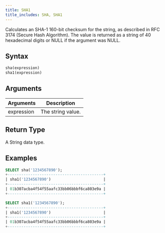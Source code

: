```yaml
---
title: SHA1
title_includes: SHA, SHA1
---
```


Calculates an SHA-1 160-bit checksum for the string, as described in RFC 3174 (Secure Hash Algorithm). The value is returned as a string of 40 hexadecimal digits or NULL if the argument was NULL.

## Syntax

```sql
sha(expression)
sha1(expression)
```

## Arguments

| Arguments  | Description       |
| ---------- | ----------------- |
| expression | The string value. |

## Return Type

A String data type.

## Examples

```sql
SELECT sha('1234567890');
+------------------------------------------+
| sha1('1234567890')                       |
+------------------------------------------+
| 01b307acba4f54f55aafc33bb06bbbf6ca803e9a |
+------------------------------------------+

SELECT sha1('1234567890');
+------------------------------------------+
| sha1('1234567890')                       |
+------------------------------------------+
| 01b307acba4f54f55aafc33bb06bbbf6ca803e9a |
+------------------------------------------+
```
